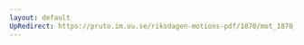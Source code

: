 ```yaml
---
layout: default
UpRedirect: https://pruto.im.uu.se/riksdagen-motions-pdf/1870/mot_1870__ak__177/mot_1870__ak__177-001.pdf
---
```

